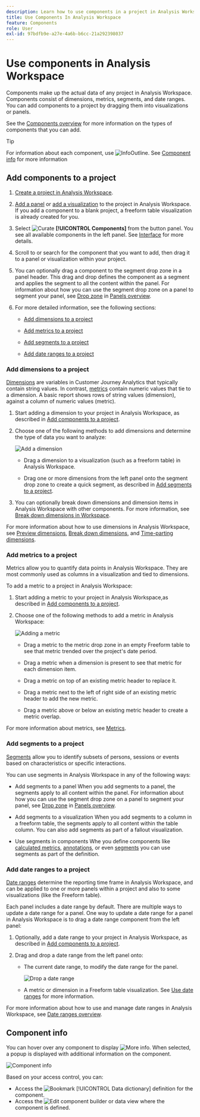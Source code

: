 ```yaml
---
description: Learn how to use components in a project in Analysis Workspace
title: Use Components In Analysis Workspace
feature: Components
role: User
exl-id: 97bdfb9e-a27e-4a6b-b6cc-21a292398037
---
```

# Use components in Analysis Workspace

Components make up the actual data of any project in Analysis Workspace. Components consist of dimensions, metrics, segments, and date ranges. You can add components to a project by dragging them into visualizations or panels.

See the [Components overview](/help/components/overview.md) for more information on the types of components that you can add.

>[!TIP]
>
>For information about each component, use ![InfoOutline](/help/assets/icons/InfoOutline.svg). See [Component info](#component-info) for more information

## Add components to a project

1. [Create a project in Analysis Workspace](/help/analysis-workspace/build-workspace-project/create-projects.md).

1. [Add a panel](/help/analysis-workspace/c-panels/panels.md#create-a-panel) or [add a visualization](/help/analysis-workspace/visualizations/freeform-analysis-visualizations.md#add-visualizations-to-a-panel) to the project in Analysis Workspace. If you add a component to a blank project, a freeform table visualization is already created for you.

1. Select ![Curate](/help/assets/icons/Curate.svg) **[!UICONTROL Components]** from the button panel. You see all available components in the left panel. See [Interface](/help/analysis-workspace/home.md#interface) for more details.

1. Scroll to or search for the component that you want to add, then drag it to a panel or visualization within your project. 

1. You can optionally drag a component to the segment drop zone in a panel header. This drag and drop defines the component as a segment and applies the segment to all the content within the panel.
   For information about how you can use the segment drop zone on a panel to segment your panel, see [Drop zone](/help/analysis-workspace/c-panels/panels.md#drop-zone) in [Panels overview](/help/analysis-workspace/c-panels/panels.md).

1. For more detailed information, see the following sections:

   * [Add dimensions to a project](#add-dimensions-to-a-project)

   * [Add metrics to a project](#add-metrics-to-a-project)

   * [Add segments to a project](#add-segments-to-a-project)

   * [Add date ranges to a project](#add-date-ranges-to-a-project)

### Add dimensions to a project

[Dimensions](/help/components/dimensions/overview.md) are variables in Customer Journey Analytics that typically contain string values. In contrast, [metrics](/help/components/calc-metrics/calc-metr-overview.md) contain numeric values that tie to a dimension. A basic report shows rows of string values (dimension), against a column of numeric values (metric).

1. Start adding a dimension to your project in Analysis Workspace, as described in [Add components to a project](#add-components-to-a-project).

1. Choose one of the following methods to add dimensions and determine the type of data you want to analyze:

   ![Add a dimension](/help/components/assets/add-dimension.gif)

   * Drag a dimension to a visualization (such as a freeform table) in Analysis Workspace.
   
   * Drag one or more dimensions from the left panel onto the segment drop zone to create a quick segment, as described in [Add segments to a project](#add-filters-to-a-project).

1. You can optionally break down dimensions and dimension items in Analysis Workspace with other components. For more information, see [Break down dimensions in Workspace](/help/components/dimensions/t-breakdown-fa.md).

For more information about how to use dimensions in Analysis Workspace, see [Preview dimensions](/help/components/dimensions/view-dimensions.md), [Break down dimensions](/help/components/dimensions/t-breakdown-fa.md), and [Time-parting dimensions](/help/components/dimensions/time-parting-dimensions.md).

### Add metrics to a project

Metrics allow you to quantify data points in Analysis Workspace. They are most commonly used as columns in a visualization and tied to dimensions.

To add a metric to a project in Analysis Workspace:

1. Start adding a metric to your project in Analysis Workspace,as described in [Add components to a project](#add-components-to-a-project).



1. Choose one of the following methods to add a metric in Analysis Workspace:

   ![Adding a metric](/help/components/assets/add-metric.gif)

   * Drag a metric to the metric drop zone in an empty Freeform table to see that metric trended over the project's date period. 

   * Drag a metric when a dimension is present to see that metric for each dimension item. 

   * Drag a metric on top of an existing metric header to replace it.

   * Drag a metric next to the left of right side of an existing metric header to add the new metric.

   * Drag a metric above or below an existing metric header to create a metric overlap.

     
For more information about metrics, see [Metrics](/help/components/apply-create-metrics.md).

### Add segments to a project

[Segments](/help/components/segments/seg-overview.md) allow you to identify subsets of persons, sessions or events based on characteristics or specific interactions.

You can use segments in Analysis Workspace in any of the following ways:

* Add segments to a panel
  When you add segments to a panel, the segments apply to all content within the panel.
  For information about how you can use the segment drop zone on a panel to segment your panel, see [Drop zone](/help/analysis-workspace/c-panels/panels.md#drop-zone) in [Panels overview](/help/analysis-workspace/c-panels/panels.md).

* Add segments to a visualization
  When you add segments to a column in a freeform table, the segments apply to all content within the table column. You can also add segments as part of a fallout visualization.

* Use segments in components
  Whe you define components like [calculated metrics](/help/components/calc-metrics/cm-workflow/metrics-with-segments.md), [annotations](/help/components/annotations/create-annotations.md#annotation-builder), or even [segments](/help/components/segments/seg-builder.md) you can use segments as part of the definition.


### Add date ranges to a project

[Date ranges](/help/components/date-ranges/overview.md) determine the reporting time frame in Analysis Workspace, and can be applied to one or more panels within a project and also to some visualizations (like the Freeform table).

Each panel includes a date range by default. There are multiple ways to update a date range for a panel. One way to update a date range for a panel in Analysis Workspace is to drag a date range component from the left panel:

1. Optionally, add a date range to your project in Analysis Workspace, as described in [Add components to a project](#add-components-to-a-project).

1. Drag and drop a date range from the left panel onto:

   * The current date range, to modify the date range for the panel.

      ![Drop a date range](assets/add-date-range.gif)

   * A metric or dimension in a Freeform table visualization. See [Use date ranges](/help/components/date-ranges/overview.md#use-date-ranges) for more information.

For more information about how to use and manage date ranges in Analysis Workspace, see [Date ranges overview](/help/components/date-ranges/overview.md).

## Component info

You can hover over any component to display ![More info](/help/assets/icons/InfoOutline.svg). When selected, a popup is displayed with additional information on the component. 

![Component info](assets/component-info.png)

Based on your access control, you can:

* Access the ![Bookmark](/help/assets/icons/Bookmark.svg) [!UICONTROL Data dictionary] definition for the component.
* Access the ![Edit](/help/assets/icons/Edit.svg) component builder or data view where the component is defined.
